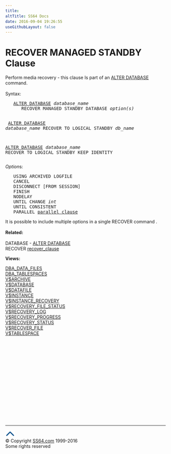 ```yaml
---
title:
altTitle: SS64 Docs
date: 2016-09-04 19:26:55
useGithubLayout: false
---
```

<!-- #BeginLibraryItem "/Library/head_ora.lbi" --><!-- #EndLibraryItem --><h1>RECOVER MANAGED STANDBY Clause</h1> 
<p>Perform media recovery - this clause Is part
  of an <a href="database_a.html">ALTER DATABASE </a> command.<br>
  <br>
Syntax:</p>
<pre>   <a href="database_a.html">ALTER DATABASE</a> <i>database_name</i> 
      RECOVER MANAGED STANDBY DATABASE <i>option(s)</i><b>

</b>   <a href="database_a.html">ALTER DATABASE</a> <i>database_name</i> 
      RECOVER TO LOGICAL STANDBY <i>db_name</i>

   <a href="database_a.html">ALTER DATABASE</a> <i>database_name</i> 
      RECOVER TO LOGICAL STANDBY KEEP IDENTITY</pre>
<p><i>Option</i>s:</p>
<pre>   USING ARCHIVED LOGFILE
   CANCEL
   DISCONNECT [FROM SESSION]
   FINISH
   NODELAY
   UNTIL CHANGE <i>int</i>
   UNTIL CONSISTENT
   PARALLEL <a href="clause_parallel.html">parallel_clause</a>
</pre>
<p>It is possible to
      include multiple options in a single RECOVER command
      .<br>
      <b><br>
  Related:<br>
  <br>
    </b>DATABASE - <a href="database_a.html">ALTER DATABASE</a><br>
RECOVER <a href="clause_recover.html">recover_clause</a></p>
<p><b>Views:</b></p>
<p class="code"> <a href="../orad/DBA_DATA_FILES.html">DBA_DATA_FILES</a><br> 
  <a href="../orad/DBA_TABLESPACES.html">DBA_TABLESPACES</a> <br> 
  <a href="../orav/V$ARCHIVE.html">V$ARCHIVE</a><br> 
  <a href="../orav/V$DATABASE.html">V$DATABASE</a><br> 
  <a href="../orav/V$DATAFILE.html">V$DATAFILE</a><br> 
  <a href="../orav/V$INSTANCE.html">V$INSTANCE</a><br> 
  <a href="../orav/V$INSTANCE_RECOVERY.html">V$INSTANCE_RECOVERY</a><br> 
  <a href="../orav/V$RECOVERY_FILE_STATUS.html">V$RECOVERY_FILE_STATUS</a><br> 
  <a href="../orav/V$RECOVERY_LOG.html">V$RECOVERY_LOG</a><br> 
  <a href="../orav/V$RECOVERY_PROGRESS.html">V$RECOVERY_PROGRESS</a><br> 
  <a href="../orav/V$RECOVERY_STATUS.html">V$RECOVERY_STATUS</a><br> 
  <a href="../orav/V$RECOVER_FILE.html">V$RECOVER_FILE</a><br> 
<a href="../orav/V$TABLESPACE.html">V$TABLESPACE</a></p><!-- #BeginLibraryItem "/Library/foot_ora.lbi" --><p><script async="" src="//pagead2.googlesyndication.com/pagead/js/adsbygoogle.js"></script>
<!-- oracle-footer -->
<ins class="adsbygoogle" style="display:inline-block;width:300px;height:250px" data-ad-client="ca-pub-6140977852749469" data-ad-slot="4275490898"></ins>
<script>
(adsbygoogle = window.adsbygoogle || []).push({});
</script></p>
<hr>
<div id="bl" class="footer"><a href="#"><img src="../images/top.png" width="30" height="22" alt="Back to the Top"></a></div>
<div id="br" class="footer, tagline">© Copyright <a href="http://ss64.com/">SS64.com</a> 1999-2016<br>
Some rights reserved</div><!-- #EndLibraryItem -->

